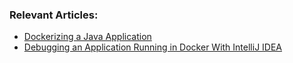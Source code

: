 
### Relevant Articles:

- [Dockerizing a Java Application](https://www.baeldung.com/java-dockerize-app)
- [Debugging an Application Running in Docker With IntelliJ IDEA](https://www.baeldung.com/docker-debug-app-with-intellij)
